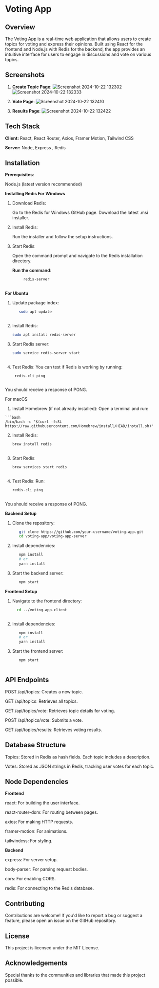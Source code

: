 # Voting App
## Overview
  The Voting App is a real-time web application that allows users to create topics for voting and express their opinions. Built using React for the frontend and Node.js with Redis for the backend, the app provides an intuitive interface for users to engage in discussions and vote on various topics.


## Screenshots

  1. **Create Topic Page**:
     ![Screenshot 2024-10-22 132302](https://github.com/user-attachments/assets/5c42b166-1b95-4102-b50b-0f087036fc4c)
     ![Screenshot 2024-10-22 132333](https://github.com/user-attachments/assets/e0bc4312-b036-4dc8-8be2-44f1041356e1)

  3. **Vote Page**:
     ![Screenshot 2024-10-22 132410](https://github.com/user-attachments/assets/ecd4d6df-5583-4dce-9d9e-21bb9fc147f2)

  5. **Results Page**:
      ![Screenshot 2024-10-22 132422](https://github.com/user-attachments/assets/eb6def3c-6070-41db-8cbe-05ab4ea35547)

## Tech Stack

**Client:** 
      React,
      React Router,
      Axios,
      Framer Motion,
      Tailwind CSS

**Server:** Node, Express , Redis

   ## Installation 
  **Prerequisites**:
  
   Node.js (latest version recommended)
   
          
  **Installing Redis For Windows**

  1. Download Redis:

     Go to the Redis for Windows GitHub page.
            Download the latest .msi installer.
         
  2. Install Redis:

        Run the installer and follow the setup instructions.
         
  3. Start Redis:

     Open the command prompt and navigate to the Redis  installation directory.

     **Run the command**:
     
     ```bash
          redis-server
            
**For Ubuntu**
1. Update package index:
     ```bash
        sudo apt update
        
  2. Install Redis:
      ```bash
      sudo apt install redis-server
     
  3. Start Redis server:
      ```bash
      sudo service redis-server start
         
  4. Test Redis: You can test if Redis is working by running:
     ```bash
      redis-cli ping
         
  You should receive a response of PONG.

  For macOS
  
  1. Install Homebrew (if not already installed): Open a terminal and run:

    ```bash
    /bin/bash -c "$(curl -fsSL https://raw.githubusercontent.com/Homebrew/install/HEAD/install.sh)"
       
2. Install Redis:
    ```bash
    brew install redis
     
3. Start Redis:
   ```bash
   brew services start redis
     
4. Test Redis: Run:
   ```bash
   redis-cli ping
     
 You should receive a response of PONG.

  **Backend Setup**
  
  1. Clone the repository:
     ```bash
        git clone https://github.com/your-username/voting-app.git
        cd voting-app/voting-app-server 

  2. Install dependencies:
     ```bash
        npm install
        # or
        yarn install

  3. Start the backend server:
     ```bash
        npm start
     
 **Frontend Setup**

  1.  Navigate to the frontend directory:
      ```bash
        cd ../voting-app-client
        
  2. Install dependencies:
     ```bash
        npm install
        # or
        yarn install

  3. Start the frontend server:
     ```bash
        npm start
    
## API Endpoints
  POST /api/topics: Creates a new topic.

  GET /api/topics: Retrieves all topics.

  GET /api/topics/vote: Retrieves topic details for voting.

  POST /api/topics/vote: Submits a vote.

  GET /api/topics/results: Retrieves voting results.

## Database Structure
  Topics: Stored in Redis as hash fields. Each topic includes a description.

  Votes: Stored as JSON strings in Redis, tracking user votes for each topic.

## Node Dependencies
  ****Frontend****

  react: For building the user interface.

  react-router-dom: For routing between pages.

  axios: For making HTTP requests.

  framer-motion: For animations.

  tailwindcss: For styling.
        
  ****Backend****

  express: For server setup.

  body-parser: For parsing request bodies.

  cors: For enabling CORS.

  redis: For connecting to the Redis database.      

## Contributing

  Contributions are welcome! If you'd like to report a bug or suggest a feature, please open an issue on the GitHub repository.


## License

This project is licensed under the MIT License.


## Acknowledgements

Special thanks to the communities and libraries that made this project possible.

